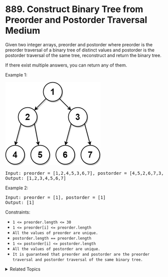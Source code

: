 # 889. Construct Binary Tree from Preorder and Postorder Traversal<br> Medium

Given two integer arrays, preorder and postorder where preorder is the preorder traversal of a binary tree of distinct values and postorder is the postorder traversal of the same tree, reconstruct and return the binary tree.

If there exist multiple answers, you can return any of them.


Example 1:

![](assets/lc-prepost.jpg)

<pre>
Input: preorder = [1,2,4,5,3,6,7], postorder = [4,5,2,6,7,3,1]
Output: [1,2,3,4,5,6,7]
</pre>

Example 2:

<pre>
Input: preorder = [1], postorder = [1]
Output: [1]
</pre>

Constraints:

- `1 <= preorder.length <= 30`
- `1 <= preorder[i] <= preorder.length`
- `All the values of preorder are unique.`
- `postorder.length == preorder.length`
- `1 <= postorder[i] <= postorder.length`
- `All the values of postorder are unique.`
- `It is guaranteed that preorder and postorder are the preorder traversal and postorder traversal of the same binary tree.`

<details>

<summary> Related Topics </summary>

-   `Tree`

</details>

